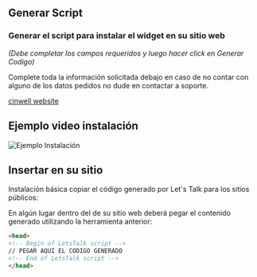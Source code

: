 ## Generar Script

### Generar el script para instalar el widget en su sitio web
*(Debe completar los campos requeridos y luego hacer click en Generar Codigo)*

Complete toda la información solicitada debajo en caso de no contar con alguno de
los datos pedidos no dude en contactar a soporte.

[cinwell website](//codepen.io/dbarria/embed/pozwJrY/?height=391&theme-id=dark&default-tab=result&embed-version=2 ':include :type=iframe width=100% height=550px')

## Ejemplo video instalación

![Ejemplo Instalación](../_media/installation-example.gif)

## Insertar en su sitio

Instalación básica copiar el código generado por Let's Talk para los sitios públicos:

En algún lugar dentro del *<head>* de su sitio web deberá pegar el contenido generado utilizando la herramienta anterior:

```html
<head>
<!-- Begin of LetsTalk script -->
// PEGAR AQUI EL CODIGO GENERADO
<!-- End of LetsTalk script -->
</head>
```
